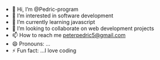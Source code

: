 - 👋 Hi, I’m @Pedric-program
- 👀 I’m interested in software development
- 🌱 I’m currently learning javascript
- 💞️ I’m looking to collaborate on web development projects
- 📫 How to reach me peterpedric5@gmail.com
- 😄 Pronouns: ...
- ⚡ Fun fact: ...I love coding

<!---
Pedric-program/Pedric-program is a ✨ special ✨ repository because its `README.md` (this file) appears on your GitHub profile.
You can click the Preview link to take a look at your changes.
--->
